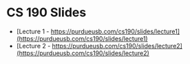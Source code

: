 # CS 190 Slides

* [Lecture 1 - https://purdueusb.com/cs190/slides/lecture1](https://purdueusb.com/cs190/slides/lecture1)
* [Lecture 2 - https://purdueusb.com/cs190/slides/lecture2](https://purdueusb.com/cs190/slides/lecture2)


